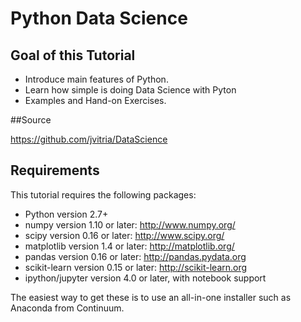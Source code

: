 # Python Data Science

## Goal of this Tutorial

+ Introduce main features of Python.
+ Learn how simple is doing Data Science with Pyton
+ Examples and Hand-on Exercises.

##Source

https://github.com/jvitria/DataScience

## Requirements

This tutorial requires the following packages:

+ Python version 2.7+
+ numpy version 1.10 or later: http://www.numpy.org/
+ scipy version 0.16 or later: http://www.scipy.org/
+ matplotlib version 1.4 or later: http://matplotlib.org/
+ pandas version 0.16 or later: http://pandas.pydata.org
+ scikit-learn version 0.15 or later: http://scikit-learn.org
+ ipython/jupyter version 4.0 or later, with notebook support

The easiest way to get these is to use an all-in-one installer such as Anaconda from Continuum. 
